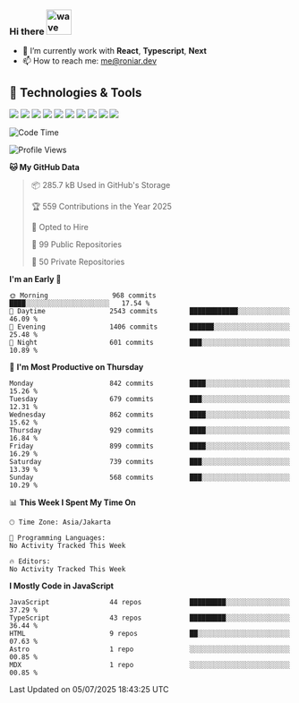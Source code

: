 ### Hi there <img src="https://i.ibb.co/q0Hx1KK/wave.gif" alt="wave" width="45px">

- 🌱 I’m currently work with **React**, **Typescript**, **Next**
- 📫 How to reach me: me@roniar.dev

## 🔧 Technologies & Tools

![](https://img.shields.io/badge/OS-Linux-informational?style=flat&logo=linux&logoColor=white&color=2bbc8a)
![](https://img.shields.io/badge/OS-Windows-informational?style=flat&logo=windows&logoColor=white&color=2bbc8a)
![](https://img.shields.io/badge/OS-MacOS-informational?style=flat&logo=apple&logoColor=white&color=2bbc8a)
![](https://img.shields.io/badge/Code-JavaScript-informational?style=flat&logo=javascript&logoColor=white&color=2bbc8a)
![](https://img.shields.io/badge/Code-TypeScript-informational?style=flat&logo=typescript&logoColor=white&color=2bbc8a)
![](https://img.shields.io/badge/Code-Golang-informational?style=flat&logo=go&logoColor=white&color=2bbc8a)
![](https://img.shields.io/badge/Code-React-informational?style=flat&logo=react&logoColor=white&color=2bbc8a)
![](https://img.shields.io/badge/Code-Next-informational?style=flat&logo=next.js&logoColor=white&color=2bbc8a)
![](https://img.shields.io/badge/Shell-Bash-informational?style=flat&logo=gnu-bash&logoColor=white&color=2bbc8a)
![](https://img.shields.io/badge/Tools-Docker-informational?style=flat&logo=docker&logoColor=white&color=2bbc8a)

<!--START_SECTION:waka-->
![Code Time](http://img.shields.io/badge/Code%20Time-2%2C401%20hrs%2053%20mins-blue)

![Profile Views](http://img.shields.io/badge/Profile%20Views-0-blue)

**🐱 My GitHub Data** 

> 📦 285.7 kB Used in GitHub's Storage 
 > 
> 🏆 559 Contributions in the Year 2025
 > 
> 💼 Opted to Hire
 > 
> 📜 99 Public Repositories 
 > 
> 🔑 50 Private Repositories 
 > 
**I'm an Early 🐤** 

```text
🌞 Morning                968 commits         ████░░░░░░░░░░░░░░░░░░░░░   17.54 % 
🌆 Daytime                2543 commits        ████████████░░░░░░░░░░░░░   46.09 % 
🌃 Evening                1406 commits        ██████░░░░░░░░░░░░░░░░░░░   25.48 % 
🌙 Night                  601 commits         ███░░░░░░░░░░░░░░░░░░░░░░   10.89 % 
```
📅 **I'm Most Productive on Thursday** 

```text
Monday                   842 commits         ████░░░░░░░░░░░░░░░░░░░░░   15.26 % 
Tuesday                  679 commits         ███░░░░░░░░░░░░░░░░░░░░░░   12.31 % 
Wednesday                862 commits         ████░░░░░░░░░░░░░░░░░░░░░   15.62 % 
Thursday                 929 commits         ████░░░░░░░░░░░░░░░░░░░░░   16.84 % 
Friday                   899 commits         ████░░░░░░░░░░░░░░░░░░░░░   16.29 % 
Saturday                 739 commits         ███░░░░░░░░░░░░░░░░░░░░░░   13.39 % 
Sunday                   568 commits         ███░░░░░░░░░░░░░░░░░░░░░░   10.29 % 
```


📊 **This Week I Spent My Time On** 

```text
🕑︎ Time Zone: Asia/Jakarta

💬 Programming Languages: 
No Activity Tracked This Week

🔥 Editors: 
No Activity Tracked This Week
```

**I Mostly Code in JavaScript** 

```text
JavaScript               44 repos            █████████░░░░░░░░░░░░░░░░   37.29 % 
TypeScript               43 repos            █████████░░░░░░░░░░░░░░░░   36.44 % 
HTML                     9 repos             ██░░░░░░░░░░░░░░░░░░░░░░░   07.63 % 
Astro                    1 repo              ░░░░░░░░░░░░░░░░░░░░░░░░░   00.85 % 
MDX                      1 repo              ░░░░░░░░░░░░░░░░░░░░░░░░░   00.85 % 
```




 Last Updated on 05/07/2025 18:43:25 UTC
<!--END_SECTION:waka-->
